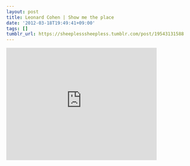 ```yaml
---
layout: post
title: Leonard Cohen | Show me the place
date: '2012-03-18T19:49:41+09:00'
tags: []
tumblr_url: https://sheeplesssheepless.tumblr.com/post/19543131588
---
```

<iframe width="400" height="300" id="youtube_iframe" src="https://www.youtube.com/embed/rr42uMJ9_fs?feature=oembed&amp;enablejsapi=1&amp;origin=https://safe.txmblr.com&amp;wmode=opaque" frameborder="0" allow="accelerometer; autoplay; encrypted-media; gyroscope; picture-in-picture" allowfullscreen></iframe>  

